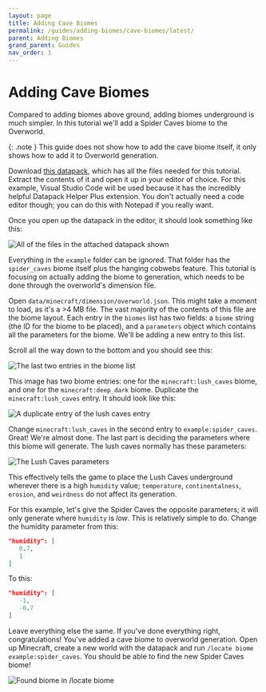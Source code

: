 ```yaml
---
layout: page
title: Adding Cave Biomes
permalink: /guides/adding-biomes/cave-biomes/latest/
parent: Adding Biomes
grand_parent: Guides
nav_order: 1
---
```


# Adding Cave Biomes

Compared to adding biomes above ground, adding biomes underground is much simpler. In this tutorial we'll add a Spider Caves biome to the Overworld.

{: .note }
This guide does not show how to add the cave biome itself, it only shows how to add it to Overworld generation.

Download [this datapack](/docs/guides/adding-biomes/cave-biomes/files/adding-cave-biomes-template.zip), which has all the files needed for this tutorial. Extract the contents of it and open it up in your editor of choice. For this example, Visual Studio Code will be used because it has the incredibly helpful Datapack Helper Plus extension. You don't actually need a code editor though; you can do this with Notepad if you really want.

Once you open up the datapack in the editor, it should look something like this:

![All of the files in the attached datapack shown](/docs/guides/adding-biomes/cave-biomes/images/folder-structure.png)

Everything in the `example` folder can be ignored. That folder has the `spider_caves` biome itself plus the hanging cobwebs feature. This tutorial is focusing on actually adding the biome to generation, which needs to be done through the overworld's dimension file.

Open `data/minecraft/dimension/overworld.json`. This might take a moment to load, as it's a >4 MB file. The vast majority of the contents of this file are the biome layout. Each entry in the `biomes` list has two fields: a `biome` string (the ID for the biome to be placed), and a `parameters` object which contains all the parameters for the biome. We'll be adding a new entry to this list.

Scroll all the way down to the bottom and you should see this:

![The last two entries in the biome list](/docs/guides/adding-biomes/cave-biomes/images/last-biome-entries.png)

This image has two biome entries: one for the `minecraft:lush_caves` biome, and one for the `minecraft:deep_dark` biome. Duplicate the `minecraft:lush_caves` entry. It should look like this:

![A duplicate entry of the lush caves entry](/docs/guides/adding-biomes/cave-biomes/images/lush-caves-duplicate-entry.png)

Change `minecraft:lush_caves` in the second entry to `example:spider_caves`. Great! We're almost done. The last part is deciding the parameters where this biome will generate. The lush caves normally has these parameters:

![The Lush Caves parameters](/docs/guides/adding-biomes/cave-biomes/images/lush-caves-parameters.png)

This effectively tells the game to place the Lush Caves underground wherever there is a high `humidity` value; `temperature`, `continentalness`, `erosion`, and `weirdness` do not affect its generation. 

For this example, let's give the Spider Caves the opposite parameters; it will only generate where `humidity` is *low*. This is relatively simple to do. Change the humidity parameter from this:

```json
"humidity": [
   0.7,
   1
]
```

To this:

```json
"humidity": [
   -1,
   -0.7
]
```

Leave everything else the same. If you've done everything right, congratulations! You've added a cave biome to overworld generation. Open up Minecraft, create a new world with the datapack and run `/locate biome example:spider_caves`. You should be able to find the new Spider Caves biome!

![Found biome in /locate biome](/docs/guides/adding-biomes/cave-biomes/images/successful-biome-locate.png)
